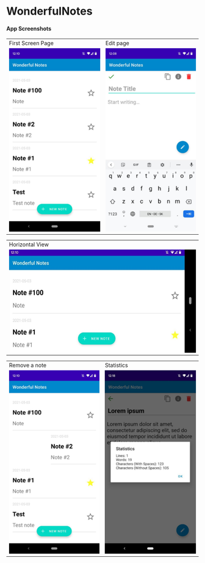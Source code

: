 # WonderfulNotes
#### App Screenshots
<table>
  <tr>
    <td>First Screen Page</td>
     <td>Edit page</td>
  </tr>
  <tr>
    <td><img src="screenshots/firstScreen.jpg" width=270 height=480></td>
    <td><img src="screenshots/edit.jpg" width=270 height=480></td>
  </tr>
 </table>

<table>
   <tr>
     <td>Horizontal View</td>
  </tr>
  <tr>
    <td><img src="screenshots/horizontalView.jpg" width=567 height=270></td>
  </tr>
 </table>
  
<table>
  <tr>
    <td>Remove a note</td>
     <td>Statistics</td>
  </tr>
  <tr>
    <td><img src="screenshots/removeNote.jpg" width=270 height=480></td>
    <td><img src="screenshots/statistics.jpg" width=270 height=480></td>
  </tr>
 </table>
